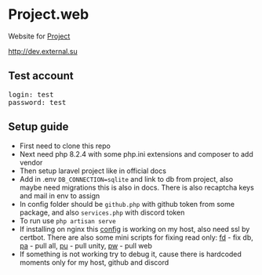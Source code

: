 # Project.web
Website for [Project](https://github.com/ExtevaXT/Project.unity)

http://dev.external.su

## Test account 

<pre>login: test
password: test</pre>

## Setup guide
* First need to clone this repo
* Next need php 8.2.4 with some php.ini extensions and composer to add vendor
* Then setup laravel project like in official docs
* Add in .env `DB_CONNECTION=sqlite` and link to db from project, also maybe need migrations this is also in docs. There is also recaptcha keys and mail in env to assign
* In config folder should be `github.php` with github token from some package, and also `services.php` with discord token
* To run use `php artisan serve`
* If installing on nginx this [config](docs/default) is working on my host, also need ssl by certbot. There are also some mini scripts for fixing read only: [fd](docs/fd) - fix db, [pa](docs/pa) - pull all, [pu](docs/pu) - pull unity, [pw](docs/pw) - pull web
* If something is not working try to debug it, cause there is hardcoded moments only for my host, github and discord
